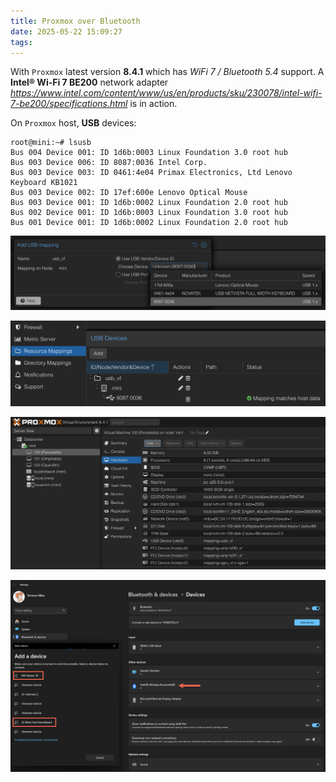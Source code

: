 ```yaml
---
title: Proxmox over Bluetooth
date: 2025-05-22 15:09:27
tags:
---
```


With `Proxmox` latest version **8.4.1** which has _WiFi 7 / Bluetooth 5.4_ support. A **Intel® Wi-Fi 7 BE200** network adapter _https://www.intel.com/content/www/us/en/products/sku/230078/intel-wifi-7-be200/specifications.html_ is in action.

On `Proxmox` host, **USB** devices:

```
root@mini:~# lsusb
Bus 004 Device 001: ID 1d6b:0003 Linux Foundation 3.0 root hub
Bus 003 Device 006: ID 8087:0036 Intel Corp.
Bus 003 Device 003: ID 0461:4e04 Primax Electronics, Ltd Lenovo Keyboard KB1021
Bus 003 Device 002: ID 17ef:600e Lenovo Optical Mouse
Bus 003 Device 001: ID 1d6b:0002 Linux Foundation 2.0 root hub
Bus 002 Device 001: ID 1d6b:0003 Linux Foundation 3.0 root hub
Bus 001 Device 001: ID 1d6b:0002 Linux Foundation 2.0 root hub
```

![Proxmox Bluetooth - USB mapping](/img/Proxmox%20Bluetooth%20-%20USB%20mapping.png "Proxmox Bluetooth - USB mapping")

![Proxmox Bluetooth - Resource Mappings](/img/Proxmox%20Bluetooth%20-%20Resource%20Mappings.png "Proxmox Bluetooth - Resource Mappings")

![Proxmox Bluetooth - USB Device](/img/Proxmox%20Bluetooth%20-%20USB%20Device.png "Proxmox Bluetooth - USB Device")

![Proxmox Bluetooth - Add Device](/img/Proxmox%20Bluetooth%20-%20Add%20Device.png "Proxmox Bluetooth - Add Device")

